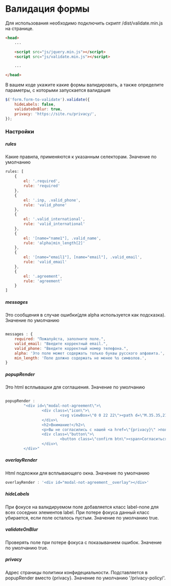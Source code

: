 # Валидация формы

Для использования необходимо подключить скрипт /dist/validate.min.js на странице.
```html
<head>		
    ...

    <script src="js/jquery.min.js"></script>
    <script src="js/validate.min.js"></script>

    ...

</head>
```

В вашем коде укажите какие формы валидировать, а также определите параметры, с которыми запускается валидация
```javascript
$('form.form-to-validate').validate({
    hideLabels: false,
    validateOnBlur: true,
    privacy: 'https://site.ru/privacy/',
});
```

### Настройки

##### rules

Какие правила, применяются к указанным селекторам. Значение по умолчанию

```javascript
rules: [
    {
        el: '.required',
        rule: 'required'
    },
    {
        el: '.inp, .valid_phone',
        rule: 'valid_phone'
    },
    {
        el: '.valid_international',
        rule: 'valid_international'
    },
    {
        el: '[name="name1"], .valid_name',
        rule: 'alpha|min_length[2]'
    },
    {
        el: '[name="email1"], [name="email"], .valid_email',
        rule: 'valid_email'
    },
    {
        el: '.agreement',
        rule: 'agreement'
    }
]
```


##### messages

Это сообщения в случае ошибки(для alpha используется как подсказка). Значение по умолчанию

```javascript

messages : {
    required: "Пожалуйста, заполните поле.",
    valid_email: "Введите корректный email.",
    valid_phone: "Введите корректный номер телефона.",
    alpha: 'Это поле может содержать только буквы русского алфавита.',
    min_length: 'Поле должно содержать не менее %s символов.',
}

```

##### popupRender

Это html всплывашки для соглашения. Значение по умолчанию

```javascript

popupRender :
        "<div id=\"modal-not-agreement\">\
                <div class=\"icon\">\
                        <svg viewBox=\"0 0 22 22\"><path d=\"M.35.35,21.82,21.82\"/><path d=\"M21.82.35.35,21.82\"/></svg>\
                </div>\
                <h2>Внимание!</h2>\
                <p>Вы не согласились с нашей <a href=\"{privacy}\" >политикой конфиденциальности</a>. По Закону, мы не имеем права получать ваши контакты.</p>\
                <div class=\"button\">\
                        <button class=\"confirm btn\"><span>Согласиться с политикой</span></button>\
                </div>\
        </div>"
```

##### overlayRender

Html подложки для всплывающего окна. Значение по умолчанию

```javascript
overlayRender : '<div id="modal-not-agreement__overlay"></div>'
```

##### hideLabels

При фокусе на валидируемом поле добавляется класс label-none для всех соседних элементов label. При потере фокуса данный класс убирается, если поле осталось пустым. Значение по умолчанию true.

##### validateOnBlur

Проверять поле при потере фокуса с показыванием ошибок. Значение по умолчанию true.

##### privacy

Адрес страницы политики конфидециальности. Подставляется в popupRender вместо {privacy}. Значение по умолчанию '/privacy-policy/'.
